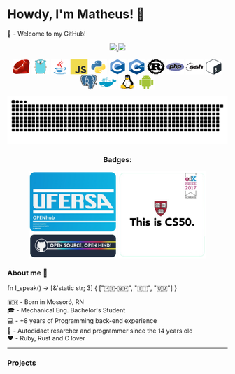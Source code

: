 # Howdy, I'm Matheus! 👋

🚀 - Welcome to my GitHub!

<div align="center">
  
  <a href="https://github.com/fasmagoric"  align="left">
    <img height="140em" src="https://github-readme-stats.vercel.app/api?username=fasmagoric&show_icons=true&theme=nightowl&include_all_commits=true&count_private=true" />
    <img height="140em" src="https://github-readme-stats.vercel.app/api/top-langs/?username=fasmagoric&layout=compact&langs_count=7&theme=nightowl"  />
  </a> 

</div>

<div style="display: inline_block" align="center"><br>
  <img align="center" alt="Ruby" height="35" width="40" src="https://raw.githubusercontent.com/devicons/devicon/refs/heads/master/icons/ruby/ruby-original.svg">
  <img align="center" alt="Go" height="35" width="40" src="https://raw.githubusercontent.com/devicons/devicon/refs/heads/master/icons/go/go-original.svg">
  <img align="center" alt="Java" height="35" width="40" src="https://raw.githubusercontent.com/devicons/devicon/refs/heads/master/icons/java/java-original.svg">
  <img align="center" alt="JS" height="35" width="40" src="https://raw.githubusercontent.com/devicons/devicon/refs/heads/master/icons/javascript/javascript-original.svg">
  <img align="center" alt="Python" height="35" width="40" src="https://raw.githubusercontent.com/devicons/devicon/master/icons/python/python-original.svg">
  <img align="center" alt="C" height="35" width="40" src="https://raw.githubusercontent.com/devicons/devicon/refs/heads/master/icons/c/c-original.svg">
  <img align="center" alt="Cpp" height="35" width="40" src="https://raw.githubusercontent.com/devicons/devicon/refs/heads/master/icons/cplusplus/cplusplus-original.svg">
  <img align="center" alt="Rustuwu" height="35" width="40" src="https://raw.githubusercontent.com/devicons/devicon/refs/heads/master/icons/rust/rust-original.svg">
  <img align="center" alt="Php" height="35" width="40" src="https://raw.githubusercontent.com/devicons/devicon/refs/heads/master/icons/php/php-original.svg">
  <img align="center" alt="ssh" height="35" width="40" src="https://raw.githubusercontent.com/devicons/devicon/refs/heads/master/icons/ssh/ssh-original-wordmark.svg">
  <img align="center" alt="bash" height="35" width="40" src="https://raw.githubusercontent.com/devicons/devicon/refs/heads/master/icons/bash/bash-original.svg">
  <img align="center" alt="postgres" height="35" width="40" src="https://raw.githubusercontent.com/devicons/devicon/refs/heads/master/icons/postgresql/postgresql-original.svg">
  <img align="center" alt="docker" height="35" width="40" src="https://raw.githubusercontent.com/devicons/devicon/ca28c779441053191ff11710fe24a9e6c23690d6/icons/docker/docker-plain.svg">
  <img align="center" alt="THELinux" height="35" width="40" src="https://raw.githubusercontent.com/devicons/devicon/refs/heads/master/icons/linux/linux-original.svg">
  <img align="center" alt="Android" height="35" width="40" src="https://raw.githubusercontent.com/devicons/devicon/refs/heads/master/icons/android/android-original.svg">
  <p align="center">
    <img src="https://raw.githubusercontent.com/fasmagoric/fasmagoric/refs/heads/main/github-contribution-grid-snake.svg" target="_blank" alt="Snake animation">  
  </p>

### Badges:

</div>

<div style="display: inline_block" align="center">
<img height="200em" src="https://raw.githubusercontent.com/fasmagoric/fasmagoric/refs/heads/main/openhub_original.png" align="center">
<img height="200em" src="https://raw.githubusercontent.com/fasmagoric/fasmagoric/refs/heads/main/CS50.png" align="center">  
</div>

### About me 🫠

fn I_speak() -> [&'static str; 3] { ["🇵🇹-🇧🇷", "🇮🇹", "🇺🇲"] }

🇧🇷 - Born in Mossoró, RN <br>
🎓 - Mechanical Eng. Bachelor's Student <br>
💻 - +8 years of Programming back-end experience <br>
🔎 - Autodidact resarcher and programmer since the 14 years old <br>
❤️ - Ruby, Rust and C lover <br>

---

### Projects 


